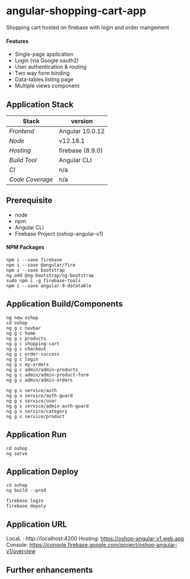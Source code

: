 # angular-shopping-cart-app
Shopping cart hosted on firebase with login and order mangement

#### Features 
- Single-page application 
- Login (via Google oauth2)
- User authentication & routing 
- Two way form binding
- Data-tables listing page 
- Multiple views component

## 

## Application Stack

Stack  | version |
--- | --- |  
*Frontend* | Angular 10.0.12
*Node* | v12.18.1
*Hosting* | firebase (8.9.0)
*Build Tool* | Angular CLI
*CI* | n/a 
*Code Coverage* | n/a

## Prerequisite 
- node
- npm
- Angular CLI
- Firebase Project (oshop-angular-v1)

#### NPM Packages
```
npm i --save firebase
npm i --save @angular/fire
npm i --save bootstrap
ng add @ng-bootstrap/ng-bootstrap
sudo npm i -g firebase-tools
npm i --save angular-9-datatable
```

## Application Build/Components 
```
ng new oshop
cd oshop
ng g c navbar
ng g c home
ng g c products
ng g c shopping-cart
ng g c checkout
ng g c order-success
ng g c login
ng g c my-orders
ng g c admin/admin-products
ng g c admin/admin-product-form
ng g c admin/admin-orders

ng g s service/auth
ng g s service/auth-guard
ng g s service/user
ng g s service/admin-auth-guard
ng g s service/category
ng g s service/product
```

## Application Run
```
cd oshop 
ng serve
```

## Application Deploy
```
cd oshop
ng build --prod

firebase login
firebase depoly
```


## Application URL
LocaL : http://localhost:4200
Hosting: https://oshop-angular-v1.web.app
Console: https://console.firebase.google.com/project/oshop-angular-v1/overview

## Further enhancements 
